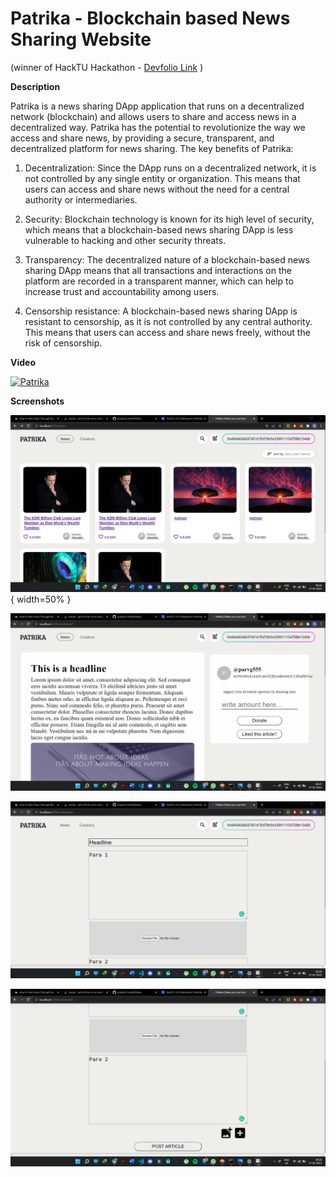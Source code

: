 # Patrika - Blockchain based News Sharing Website
(winner of HackTU Hackathon - [Devfolio Link](https://devfolio.co/projects/patrika-2f4e) )

**Description**

Patrika is a news sharing DApp application that runs on a decentralized network (blockchain) and allows users to share and access news in a decentralized way. Patrika has the potential to revolutionize the way we access and share news, by providing a secure, transparent, and decentralized platform for news sharing. The key benefits of Patrika:

1. Decentralization: Since the DApp runs on a decentralized network, it is not controlled by any single entity or organization. This means that users can access and share news without the need for a central authority or intermediaries.

2. Security: Blockchain technology is known for its high level of security, which means that a blockchain-based news sharing DApp is less vulnerable to hacking and other security threats.

3. Transparency: The decentralized nature of a blockchain-based news sharing DApp means that all transactions and interactions on the platform are recorded in a transparent manner, which can help to increase trust and accountability among users.

4. Censorship resistance: A blockchain-based news sharing DApp is resistant to censorship, as it is not controlled by any central authority. This means that users can access and share news freely, without the risk of censorship.

**Video**

[![Patrika](https://img.youtube.com/vi/UoAkprQmWqk/0.jpg)](https://www.youtube.com/watch?v=UoAkprQmWqk)

**Screenshots**

![Frontend](/readmepics/1.png "Frontend"){ width=50% }

![Frontend](/readmepics/2.png "Frontend")

![Frontend](/readmepics/3.png "Frontend")

![Frontend](/readmepics/4.png "Frontend")
